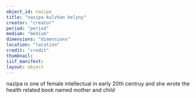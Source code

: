 ```yaml
---
object_id: nazipa
title: "nazipa kulzhan kelyny"
creator: "creator"
period: "period"
medium: "medium"
dimensions: "dimensions"
location: "location"
credit: "credit"
thumbnail: 
iiif_manifest: 
layout: object
---
```


nazipa is one of female intellectual in early 20th centruy and she wrote the health related book named mother and child
